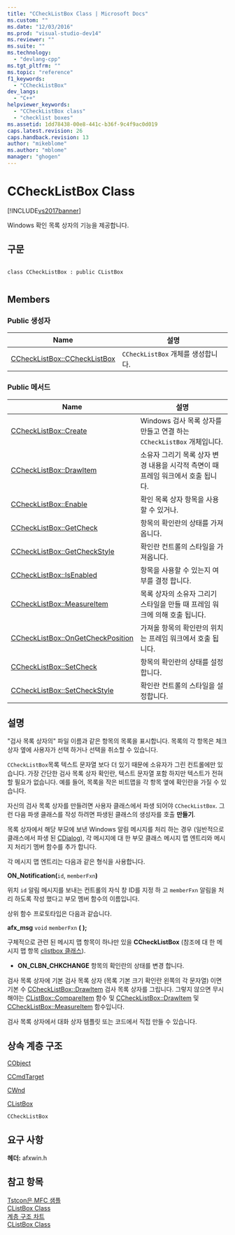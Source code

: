 ```yaml
---
title: "CCheckListBox Class | Microsoft Docs"
ms.custom: ""
ms.date: "12/03/2016"
ms.prod: "visual-studio-dev14"
ms.reviewer: ""
ms.suite: ""
ms.technology: 
  - "devlang-cpp"
ms.tgt_pltfrm: ""
ms.topic: "reference"
f1_keywords: 
  - "CCheckListBox"
dev_langs: 
  - "C++"
helpviewer_keywords: 
  - "CCheckListBox class"
  - "checklist boxes"
ms.assetid: 1dd78438-00e8-441c-b36f-9c4f9ac0d019
caps.latest.revision: 26
caps.handback.revision: 13
author: "mikeblome"
ms.author: "mblome"
manager: "ghogen"
---
```

# CCheckListBox Class
[!INCLUDE[vs2017banner](../../assembler/inline/includes/vs2017banner.md)]

Windows 확인 목록 상자의 기능을 제공합니다.  
  
## 구문  
  
```  
  
class CCheckListBox : public CListBox  
  
```  
  
## Members  
  
### Public 생성자  
  
|Name|설명|  
|----------|--------|  
|[CCheckListBox::CCheckListBox](../Topic/CCheckListBox::CCheckListBox.md)|`CCheckListBox` 개체를 생성합니다.|  
  
### Public 메서드  
  
|Name|설명|  
|----------|--------|  
|[CCheckListBox::Create](../Topic/CCheckListBox::Create.md)|Windows 검사 목록 상자를 만들고 연결 하는 `CCheckListBox` 개체입니다.|  
|[CCheckListBox::DrawItem](../Topic/CCheckListBox::DrawItem.md)|소유자 그리기 목록 상자 변경 내용을 시각적 측면이 때 프레임 워크에서 호출 됩니다.|  
|[CCheckListBox::Enable](../Topic/CCheckListBox::Enable.md)|확인 목록 상자 항목을 사용할 수 있거나.|  
|[CCheckListBox::GetCheck](../Topic/CCheckListBox::GetCheck.md)|항목의 확인란의 상태를 가져옵니다.|  
|[CCheckListBox::GetCheckStyle](../Topic/CCheckListBox::GetCheckStyle.md)|확인란 컨트롤의 스타일을 가져옵니다.|  
|[CCheckListBox::IsEnabled](../Topic/CCheckListBox::IsEnabled.md)|항목을 사용할 수 있는지 여부를 결정 합니다.|  
|[CCheckListBox::MeasureItem](../Topic/CCheckListBox::MeasureItem.md)|목록 상자의 소유자 그리기 스타일을 만들 때 프레임 워크에 의해 호출 됩니다.|  
|[CCheckListBox::OnGetCheckPosition](../Topic/CCheckListBox::OnGetCheckPosition.md)|가져올 항목의 확인란의 위치는 프레임 워크에서 호출 됩니다.|  
|[CCheckListBox::SetCheck](../Topic/CCheckListBox::SetCheck.md)|항목의 확인란의 상태를 설정합니다.|  
|[CCheckListBox::SetCheckStyle](../Topic/CCheckListBox::SetCheckStyle.md)|확인란 컨트롤의 스타일을 설정합니다.|  
  
## 설명  
 "검사 목록 상자의" 파일 이름과 같은 항목의 목록을 표시합니다.  목록의 각 항목은 체크 상자 옆에 사용자가 선택 하거나 선택을 취소할 수 있습니다.  
  
 `CCheckListBox`목록 텍스트 문자열 보다 더 있기 때문에 소유자가 그린 컨트롤에만 있습니다.  가장 간단한 검사 목록 상자 확인란, 텍스트 문자열 포함 하지만 텍스트가 전혀 할 필요가 없습니다.  예를 들어, 목록을 작은 비트맵을 각 항목 옆에 확인란을 가질 수 있습니다.  
  
 자신의 검사 목록 상자를 만들려면 사용자 클래스에서 파생 되어야 `CCheckListBox`.  그런 다음 파생 클래스를 작성 하려면 파생된 클래스의 생성자를 호출  **만들기**.  
  
 목록 상자에서 해당 부모에 보낸 Windows 알림 메시지를 처리 하는 경우 \(일반적으로 클래스에서 파생 된  [CDialog](../../mfc/reference/cdialog-class.md)\), 각 메시지에 대 한 부모 클래스 메시지 맵 엔트리와 메시지 처리기 멤버 함수를 추가 합니다.  
  
 각 메시지 맵 엔트리는 다음과 같은 형식을 사용합니다.  
  
 **ON\_**Notification**\(**`id`, `memberFxn`**\)**  
  
 위치 `id` 알림 메시지를 보내는 컨트롤의 자식 창 ID를 지정 하 고 `memberFxn` 알림을 처리 하도록 작성 했다고 부모 멤버 함수의 이름입니다.  
  
 상위 함수 프로토타입은 다음과 같습니다.  
  
 **afx\_msg** `void` `memberFxn` **\( \);**  
  
 구체적으로 관련 된 메시지 맵 항목이 하나만 있을  **CCheckListBox**  \(참조에 대 한 메시지 맵 항목  [clistbox 클래스](../../mfc/reference/clistbox-class.md)\).  
  
-   **ON\_CLBN\_CHKCHANGE** 항목의 확인란의 상태를 변경 합니다.  
  
 검사 목록 상자에 기본 검사 목록 상자 \(목록 기본 크기 확인란 왼쪽의 각 문자열\) 이면 기본 수  [CCheckListBox::DrawItem](../Topic/CCheckListBox::DrawItem.md) 검사 목록 상자를 그립니다.  그렇지 않으면 무시 해야는  [CListBox::CompareItem](../Topic/CListBox::CompareItem.md) 함수 및  [CCheckListBox::DrawItem](../Topic/CCheckListBox::DrawItem.md) 및  [CCheckListBox::MeasureItem](../Topic/CCheckListBox::MeasureItem.md) 함수입니다.  
  
 검사 목록 상자에서 대화 상자 템플릿 또는 코드에서 직접 만들 수 있습니다.  
  
## 상속 계층 구조  
 [CObject](../../mfc/reference/cobject-class.md)  
  
 [CCmdTarget](../../mfc/reference/ccmdtarget-class.md)  
  
 [CWnd](../../mfc/reference/cwnd-class.md)  
  
 [CListBox](../../mfc/reference/clistbox-class.md)  
  
 `CCheckListBox`  
  
## 요구 사항  
 **헤더:** afxwin.h  
  
## 참고 항목  
 [Tstcon은 MFC 샘플](../../top/visual-cpp-samples.md)   
 [CListBox Class](../../mfc/reference/clistbox-class.md)   
 [계층 구조 차트](../../mfc/hierarchy-chart.md)   
 [CListBox Class](../../mfc/reference/clistbox-class.md)